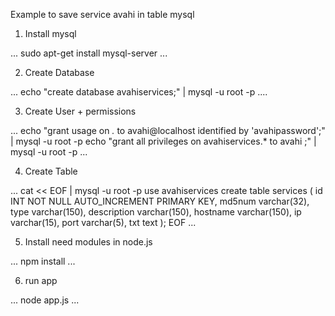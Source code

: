 Example to save service avahi in table mysql

1) Install mysql

...
sudo apt-get install mysql-server
...

2) Create Database

...
echo "create database avahiservices;" | mysql -u root -p
....

3) Create User + permissions

...
echo "grant usage on *.* to avahi@localhost identified by 'avahipassword';" | mysql -u root -p
echo "grant all privileges on avahiservices.* to avahi ;" | mysql -u root -p
...

4) Create Table

...
cat << EOF | mysql -u root -p
use avahiservices
create table services (
id INT NOT NULL AUTO_INCREMENT PRIMARY KEY,	
md5num varchar(32),
type varchar(150),
description varchar(150),
hostname varchar(150),
ip varchar(15),
port varchar(5),
txt text
);
EOF
...

5) Install need modules in node.js

...
npm install
...

6) run app

...
node app.js
...